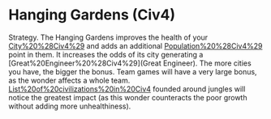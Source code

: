 # Hanging Gardens (Civ4)

Strategy.
The Hanging Gardens improves the health of your [City%20%28Civ4%29](cities) and adds an additional [Population%20%28Civ4%29](population) point in them. It increases the odds of its city generating a [Great%20Engineer%20%28Civ4%29](Great Engineer).
The more cities you have, the bigger the bonus. Team games will have a very large bonus, as the wonder affects a whole team. [List%20of%20civilizations%20in%20Civ4](Civilizations) founded around jungles will notice the greatest impact (as this wonder counteracts the poor growth without adding more unhealthiness).